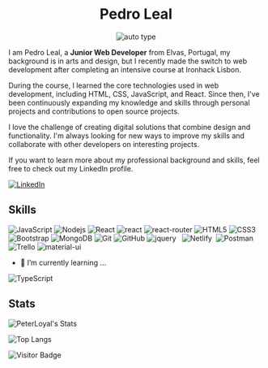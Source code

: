 ### <h1 align="center">&emsp;Pedro Leal&emsp;</h1>

<p align="center">
    <img alt="auto type" src="https://readme-typing-svg.herokuapp.com/?lines=Front-End+Developer&font=Fira%20Code&color=%44AA99&center=true&width=280&height=50">
</p>


I am Pedro Leal, a **Junior Web Developer** from Elvas, Portugal, my background is in arts and design, but I recently made the switch to web development after completing an intensive course at Ironhack Lisbon.

During the course, I learned the core technologies used in web development, including HTML, CSS, JavaScript, and React. Since then, I've been continuously expanding my knowledge and skills through personal projects and contributions to open source projects.

I love the challenge of creating digital solutions that combine design and functionality. I'm always looking for new ways to improve my skills and collaborate with other developers on interesting projects.

If you want to learn more about my professional background and skills, feel free to check out my LinkedIn profile.


[![LinkedIn](https://img.shields.io/badge/linkedin-%230077B5.svg?style=for-the-badge&logo=linkedin&logoColor=white)](https://www.linkedin.com/in/pedroleal6/)


## Skills

![JavaScript](https://img.shields.io/badge/-JavaScript-black?style=flat-square&logo=javascript)
![Nodejs](https://img.shields.io/badge/-Nodejs-black?style=flat-square&logo=Node.js)
![React](https://img.shields.io/badge/-React-black?style=flat-square&logo=react)
![react](https://img.shields.io/badge/React-20232A?style=flat-square&logo=react&logoColor=61DAFB)
![react-router](https://img.shields.io/badge/React_Router-CA4245?style=flat-square&logo=react-router&logoColor=white)
![HTML5](https://img.shields.io/badge/-HTML5-E34F26?style=flat-square&logo=html5&logoColor=white)
![CSS3](https://img.shields.io/badge/-CSS3-1572B6?style=flat-square&logo=css3)
![Bootstrap](https://img.shields.io/badge/-Bootstrap-563D7C?style=flat-square&logo=bootstrap)
![MongoDB](https://img.shields.io/badge/-MongoDB-black?style=flat-square&logo=mongodb)
![Git](https://img.shields.io/badge/-Git-black?style=flat-square&logo=git)
![GitHub](https://img.shields.io/badge/-GitHub-181717?style=flat-square&logo=github)
![jquery](https://img.shields.io/badge/jQuery-0769AD?style=flat-square&logo=jquery&logoColor=white)
![<Rest API>](https://img.shields.io/badge/-RestAPI-2287c9?style=flat-square&logo=cyclic&logoColor=white)
![<Cloudinary>](https://img.shields.io/badge/-Cloudinary-2287c9?style=flat-square&logo=cloudinary&logoColor=white)
![Netlify](https://img.shields.io/badge/netlify-%23000000.svg?style=for-the-badge&logo=netlify&logoColor=#00C7B7)
![<Cyclic>](https://img.shields.io/badge/-Cyclic-2287c9?style=flat-square&logo=cyclic&logoColor=white)
![Postman](https://img.shields.io/badge/Postman-FF6C37?style=for-the-badge&logo=postman&logoColor=white)
![Trello](https://img.shields.io/badge/Trello-%23026AA7.svg?style=for-the-badge&logo=Trello&logoColor=white)
![material-ui](https://img.shields.io/badge/Material_UI-0081CB?style=flat-square&logo=mui&logoColor=white)

- 🚀 I’m currently learning ...

![TypeScript](https://img.shields.io/badge/typescript-%23007ACC.svg?style=for-the-badge&logo=typescript&logoColor=white)

## Stats

![PeterLoyal's Stats](https://github-readme-stats.vercel.app/api?username=PeterLoyal&show_icons=true&theme=prussian)


![Top Langs](https://github-readme-stats.vercel.app/api/top-langs/?username=PeterLoyal&hide=TeX&layout=compact&theme=prussian)
  
  

![Visitor Badge](https://visitor-badge.laobi.icu/badge?page_id=PeterLoyal)
